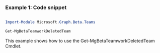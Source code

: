 ### Example 1: Code snippet

```powershell

Import-Module Microsoft.Graph.Beta.Teams

Get-MgBetaTeamworkDeletedTeam

```
This example shows how to use the Get-MgBetaTeamworkDeletedTeam Cmdlet.

